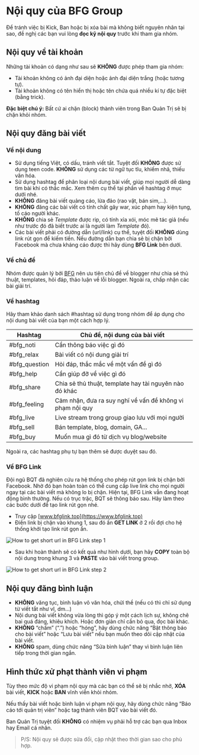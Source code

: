 # Nội quy của BFG Group

Để tránh việc bị Kick, Ban hoặc bị xóa bài mà không biết nguyên nhân tại sao, đề nghị các bạn vui lòng <strong>đọc kỹ nội quy</strong> trước khi tham gia nhóm.

## Nội quy về tài khoản

Những tài khoản có dạng như sau sẽ <strong>KHÔNG</strong> được phép tham gia nhóm:

* Tài khoản không có ảnh đại diện hoặc ảnh đại diện trắng (hoặc tương tự).
* Tài khoản không có tên hiển thị hoặc tên chứa quá nhiều kí tự đặc biệt (bằng trick).

<strong>Đặc biệt chú ý:</strong> Bất cứ ai chặn (block) thành viên trong Ban Quản Trị sẽ bị chặn khỏi nhóm.

## Nội quy đăng bài viết

### Về nội dung

* Sử dụng tiếng Việt, có dấu, tránh viết tắt. Tuyệt đối <strong>KHÔNG</strong> được sử dụng teen code. <strong>KHÔNG</strong> sử dụng các từ ngữ tục tĩu, khiếm nhã, thiếu văn hóa.
* Sử dụng hashtag để phân loại nội dung bài viết, giúp mọi người dễ dàng tìm bài khi có thắc mắc. Xem thêm cụ thể tại phần về hashtag ở mục dưới nhé.
* __KHÔNG__ đăng bài viết quảng cáo, lừa đảo (rao vặt, bán sim,…).
* __KHÔNG__ đăng các bài viết có tính chất gây war, xúc phạm hay kiện tụng, tố cáo người khác.
* __KHÔNG__ chia sẻ _Template_ được rip, có tính xỉa xói, móc mẽ tác giả (nếu như trước đó đã biết trước ai là người làm _Template_ đó).
* Các bài viết phải có đường dẫn (url/link) cụ thể, tuyệt đối __KHÔNG__ dùng link rút gọn để kiếm tiền. Nếu đường dẫn bạn chia sẻ bị chặn bởi Facebook mà chưa kháng cáo được thì hãy dùng __BFG Link__ bên dưới.

### Về chủ đề

Nhóm được quản lý bởi [BFG](https://www.facebook.com/groups/bloggerfamily2018) nên ưu tiên chủ đề về blogger như chia sẻ thủ thuật, templates, hỏi đáp, thảo luận về lỗi blogger. Ngoài ra, chấp nhận các bài giải trí.

### Về hashtag

Hãy tham khảo danh sách #hashtag sử dụng trong nhóm để áp dụng cho nội dung bài viết của bạn một cách hợp lý.

Hashtag | Chủ đề, nội dung của bài viết
------------ | -------------
#bfg_noti | Cần thông báo việc gì đó
#bfg_relax | Bài viết có nội dung giải trí
#bfg_question | Hỏi đáp, thắc mắc về một vấn đề gì đó
#bfg_help | Cần giúp đỡ về việc gì đó
#bfg_share | Chia sẻ thủ thuật, template hay tài nguyên nào đó khác
#bfg_feeling | Cảm nhận, đưa ra suy nghĩ về vấn đề không vi phạm nội quy
#bfg_live | Live stream trong group giao lưu với mọi người
#bfg_sell | Bán template, blog, domain, GA...
#bfg_buy | Muốn mua gì đó từ dịch vụ blog/website

Ngoài ra, các hashtag phụ tự bạn thêm sẽ được duyệt sau đó.

### Về BFG Link

Đội ngũ BQT đã nghiên cứu ra hệ thống cho phép rút gọn link bị chặn bởi Facebook. Nhờ đó bạn hoàn toàn có thể cung cấp live link cho mọi người ngay tại các bài viết mà không lo bị chặn. Hiện tại, BFG Link vẫn đang hoạt động bình thường. Nếu có trục trặc, BQT sẽ thông báo sau. Hãy làm theo các bước dưới để tạo link rút gọn nhé.

* Truy cập [www.bfglink.top](https://www.bfglink.top)
* Điền link bị chặn vào khung 1, sau đó ấn __GET LINK__ ở 2 rồi đợi cho hệ thống khởi tạo link rút gọn ẩn.

![How to get short url in BFG Link step 1](https://uphinhnhanh.com/images/2018/07/14/h1.png)

* Sau khi hoàn thành sẽ có kết quả như hình dưới, bạn hãy __COPY__ toàn bộ nội dung trong khung 3 và __PASTE__ vào bài viết trong group.

![How to get short url in BFG Link step 2](https://uphinhnhanh.com/images/2018/07/14/h2.png)

## Nội quy đăng bình luận

* __KHÔNG__ văng tục, bình luận vô văn hóa, chửi thề (nếu có thì chỉ sử dụng từ viết tắt như vl, dm...)
* Nội dung bài viết không vừa lòng thì góp ý một cách lịch sự, không chê bai quá đáng, khiêu khích. Hoặc đơn giản chỉ cần bỏ qua, đọc bài khác.
* __KHÔNG__ “chấm” (“.”) hoặc “hóng”, hãy dùng chức năng “Bật thông báo cho bài viết” hoặc “Lưu bài viết” nếu bạn muốn theo dõi cập nhật của bài viết.
* __KHÔNG__ spam, dùng chức năng “Sửa bình luận” thay vì bình luận liên tiếp trong thời gian ngắn.

## Hình thức xử phạt thành viên vi phạm

Tùy theo mức độ vi phạm nội quy mà các bạn có thể sẽ bị nhắc nhở, __XÓA__ bài viết, __KICK__ hoặc __BAN__ vĩnh viễn khỏi nhóm.

Nếu thấy bài viết hoặc bình luận vi phạm nội quy, hãy dùng chức năng “Báo cáo tới quản trị viên” hoặc tag thành viên BQT vào bài viết đó.

Ban Quản Trị tuyệt đối __KHÔNG__ có nhiệm vụ phải hỗ trợ các bạn qua Inbox hay Email cá nhân.

> P/S: Nội quy sẽ được sửa đổi, cập nhật theo thời gian sao cho phù hợp.
